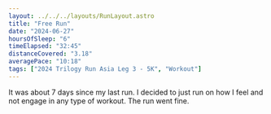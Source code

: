 ```yaml
---
layout: ../../../layouts/RunLayout.astro
title: "Free Run"
date: "2024-06-27"
hoursOfSleep: "6"
timeElapsed: "32:45"
distanceCovered: "3.18"
averagePace: "10:18"
tags: ["2024 Trilogy Run Asia Leg 3 - 5K", "Workout"]
---
```


It was about 7 days since my last run. I decided to just run on how I feel and not engage in any type of workout. The run went fine.
